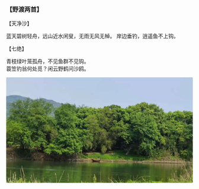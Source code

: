 ### 【野渡两首】

【天净沙】

蓝天碧树轻舟，远山近水闲叟，无雨无风无棹。 岸边垂钓，逍遥鱼不上钩。

【七绝】

青枝绿叶笼孤舟，不见鱼群不见钩。  
蓑笠钓翁何处觅？闲云野鹤问沙鸥。

![](01.jpg)

